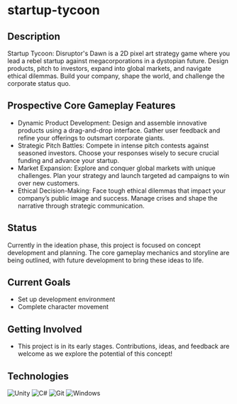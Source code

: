 # startup-tycoon
## Description
Startup Tycoon: Disruptor's Dawn  is a 2D pixel art strategy game where you lead a rebel startup against megacorporations in a dystopian future. Design products, pitch to investors, expand into global markets, and navigate ethical dilemmas. Build your company, shape the world, and challenge the corporate status quo.
## Prospective Core Gameplay Features
* Dynamic Product Development: Design and assemble innovative products using a drag-and-drop interface. Gather user feedback and refine your offerings to outsmart corporate giants.
* Strategic Pitch Battles: Compete in intense pitch contests against seasoned investors. Choose your responses wisely to secure crucial funding and advance your startup.
* Market Expansion: Explore and conquer global markets with unique challenges. Plan your strategy and launch targeted ad campaigns to win over new customers.
* Ethical Decision-Making: Face tough ethical dilemmas that impact your company’s public image and success. Manage crises and shape the narrative through strategic communication.
## Status
Currently in the ideation phase, this project is focused on concept development and planning. The core gameplay mechanics and storyline are being outlined, with future development to bring these ideas to life.
## Current Goals
* Set up development environment
* Complete character movement
## Getting Involved
* This project is in its early stages. Contributions, ideas, and feedback are welcome as we explore the potential of this concept!
## Technologies
![Unity](https://img.shields.io/badge/unity-%23000000.svg?style=for-the-badge&logo=unity&logoColor=white)
![C#](https://img.shields.io/badge/c%23-%23239120.svg?style=for-the-badge&logo=csharp&logoColor=white)
![Git](https://img.shields.io/badge/git-%23F05033.svg?style=for-the-badge&logo=git&logoColor=white)
![Windows](https://img.shields.io/badge/Windows-0078D6?style=for-the-badge&logo=windows&logoColor=white)
